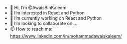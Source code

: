 - 👋 Hi, I’m @AwaisBinKaleem
- 👀 I’m interested in React and Python
- 🌱 I’m currently working on React and Python
- 💞️ I’m looking to collaborate on ...
- 📫 How to reach me: https://www.linkedin.com/in/mohammadawaiskaleem/

<!---
AwaisBinKaleem/AwaisBinKaleem is a ✨ special ✨ repository because its `README.md` (this file) appears on your GitHub profile.
You can click the Preview link to take a look at your changes.
--->
